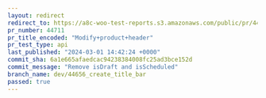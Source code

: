 ```yaml
---
layout: redirect
redirect_to: https://a8c-woo-test-reports.s3.amazonaws.com/public/pr/44711/api/index.html
pr_number: 44711
pr_title_encoded: "Modify+product+header"
pr_test_type: api
last_published: "2024-03-01 14:42:24 +0000"
commit_sha: 6a1e665afaedcac94238384008fc25ad3bce152d
commit_message: "Remove isDraft and isScheduled"
branch_name: dev/44656_create_title_bar
passed: true
---
```

